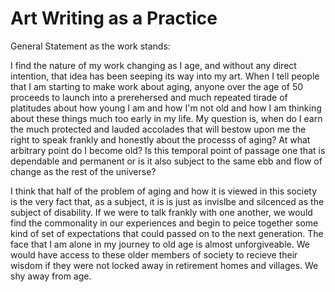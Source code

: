 # Art Writing as a Practice

General Statement as the work stands:  

I find the nature of my work changing as I age, and without any direct intention, that idea has been seeping its way into my art. When I tell people that I am starting to make work about aging, anyone over the age of 50 proceeds to launch into a prerehersed and much repeated tirade of platitudes about how young I am and how I'm not old and how I am thinking about these things much too early in my life. My question is, when do I earn the much protected and lauded accolades that will bestow upon me the right to speak frankly and honestly about the processs of aging? At what arbitrary point do I become old? Is this temporal point of passage one that is dependable and permanent or is it also subject to the same ebb and flow of change as the rest of the universe?

I think that half of the problem of aging and how it is viewed in this society is the very fact that, as a subject, it is is just as invislbe and silcenced as the subject of disability. If we were to talk frankly with one another, we would find the commonality in our experiences and begin to peice together some kind of set of expectations that could passed on to the next generation. The face that I am alone in my journey to old age is almost unforgiveable. We would have access to these older members of society to recieve their wisdom if they were not locked away in retirement homes and villages. We shy away from age.  
